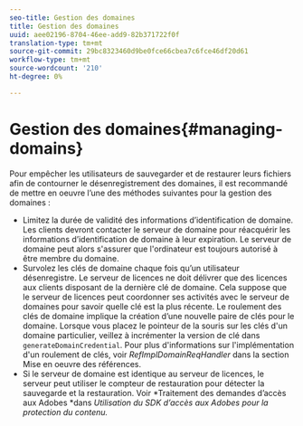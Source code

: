 ```yaml
---
seo-title: Gestion des domaines
title: Gestion des domaines
uuid: aee02196-8704-46ee-add9-82b371722f0f
translation-type: tm+mt
source-git-commit: 29bc8323460d9be0fce66cbea7c6fce46df20d61
workflow-type: tm+mt
source-wordcount: '210'
ht-degree: 0%

---
```



# Gestion des domaines{#managing-domains}

Pour empêcher les utilisateurs de sauvegarder et de restaurer leurs fichiers afin de contourner le désenregistrement des domaines, il est recommandé de mettre en oeuvre l’une des méthodes suivantes pour la gestion des domaines :

* Limitez la durée de validité des informations d’identification de domaine. Les clients devront contacter le serveur de domaine pour réacquérir les informations d’identification de domaine à leur expiration. Le serveur de domaine peut alors s&#39;assurer que l&#39;ordinateur est toujours autorisé à être membre du domaine.
* Survolez les clés de domaine chaque fois qu’un utilisateur désenregistre. Le serveur de licences ne doit délivrer que des licences aux clients disposant de la dernière clé de domaine. Cela suppose que le serveur de licences peut coordonner ses activités avec le serveur de domaines pour savoir quelle clé est la plus récente. Le roulement des clés de domaine implique la création d’une nouvelle paire de clés pour le domaine. Lorsque vous placez le pointeur de la souris sur les clés d&#39;un domaine particulier, veillez à incrémenter la version de clé dans `generateDomainCredential`. Pour plus d&#39;informations sur l&#39;implémentation d&#39;un roulement de clés, voir *RefImplDomainReqHandler* dans la section Mise en oeuvre des références.
* Si le serveur de domaine est identique au serveur de licences, le serveur peut utiliser le compteur de restauration pour détecter la sauvegarde et la restauration. Voir *Traitement des demandes d’accès aux Adobes *dans *Utilisation du SDK d’accès aux Adobes pour la protection du contenu.*

